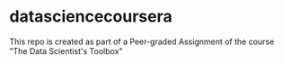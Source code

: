 # datasciencecoursera
This repo is created as part of a Peer-graded Assignment of the course "The Data Scientist's Toolbox"

